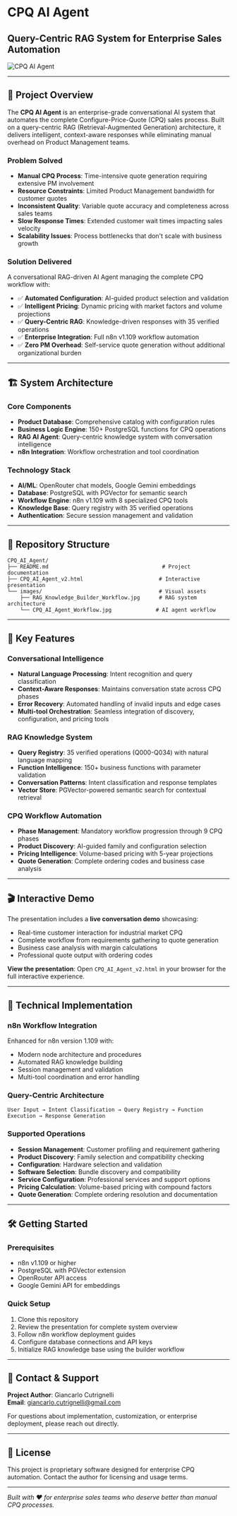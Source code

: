 # CPQ AI Agent
## Query-Centric RAG System for Enterprise Sales Automation

![CPQ AI Agent](./images/CPQ_AI_Agent_Workflow.jpg)

---

## 🎯 **Project Overview**

The **CPQ AI Agent** is an enterprise-grade conversational AI system that automates the complete Configure-Price-Quote (CPQ) sales process. Built on a query-centric RAG (Retrieval-Augmented Generation) architecture, it delivers intelligent, context-aware responses while eliminating manual overhead on Product Management teams.

### **Problem Solved**
- **Manual CPQ Process**: Time-intensive quote generation requiring extensive PM involvement
- **Resource Constraints**: Limited Product Management bandwidth for customer quotes
- **Inconsistent Quality**: Variable quote accuracy and completeness across sales teams
- **Slow Response Times**: Extended customer wait times impacting sales velocity
- **Scalability Issues**: Process bottlenecks that don't scale with business growth

### **Solution Delivered**
A conversational RAG-driven AI Agent managing the complete CPQ workflow with:
- ✅ **Automated Configuration**: AI-guided product selection and validation
- ✅ **Intelligent Pricing**: Dynamic pricing with market factors and volume projections
- ✅ **Query-Centric RAG**: Knowledge-driven responses with 35 verified operations
- ✅ **Enterprise Integration**: Full n8n v1.109 workflow automation
- ✅ **Zero PM Overhead**: Self-service quote generation without additional organizational burden

---

## 🏗️ **System Architecture**

### **Core Components**
- **Product Database**: Comprehensive catalog with configuration rules
- **Business Logic Engine**: 150+ PostgreSQL functions for CPQ operations
- **RAG AI Agent**: Query-centric knowledge system with conversation intelligence
- **n8n Integration**: Workflow orchestration and tool coordination

### **Technology Stack**
- **AI/ML**: OpenRouter chat models, Google Gemini embeddings
- **Database**: PostgreSQL with PGVector for semantic search
- **Workflow Engine**: n8n v1.109 with 8 specialized CPQ tools
- **Knowledge Base**: Query registry with 35 verified operations
- **Authentication**: Secure session management and validation

---

## 📁 **Repository Structure**

```
CPQ_AI_Agent/
├── README.md                                    # Project documentation
├── CPQ_AI_Agent_v2.html                        # Interactive presentation
└── images/                                     # Visual assets
    ├── RAG_Knowledge_Builder_Workflow.jpg      # RAG system architecture
    └── CPQ_AI_Agent_Workflow.jpg              # AI agent workflow
```

---

## 🚀 **Key Features**

### **Conversational Intelligence**
- **Natural Language Processing**: Intent recognition and query classification
- **Context-Aware Responses**: Maintains conversation state across CPQ phases
- **Error Recovery**: Automated handling of invalid inputs and edge cases
- **Multi-tool Orchestration**: Seamless integration of discovery, configuration, and pricing tools

### **RAG Knowledge System**
- **Query Registry**: 35 verified operations (Q000-Q034) with natural language mapping
- **Function Intelligence**: 150+ business functions with parameter validation
- **Conversation Patterns**: Intent classification and response templates
- **Vector Store**: PGVector-powered semantic search for contextual retrieval

### **CPQ Workflow Automation**
- **Phase Management**: Mandatory workflow progression through 9 CPQ phases
- **Product Discovery**: AI-guided family and configuration selection
- **Pricing Intelligence**: Volume-based pricing with 5-year projections
- **Quote Generation**: Complete ordering codes and business case analysis

---

## 🎬 **Interactive Demo**

The presentation includes a **live conversation demo** showcasing:
- Real-time customer interaction for industrial market CPQ
- Complete workflow from requirements gathering to quote generation
- Business case analysis with margin calculations
- Professional quote output with ordering codes

**View the presentation**: Open `CPQ_AI_Agent_v2.html` in your browser for the full interactive experience.

---

## 🔧 **Technical Implementation**

### **n8n Workflow Integration**
Enhanced for n8n version 1.109 with:
- Modern node architecture and procedures
- Automated RAG knowledge building
- Session management and validation
- Multi-tool coordination and error handling

### **Query-Centric Architecture**
```
User Input → Intent Classification → Query Registry → Function Execution → Response Generation
```

### **Supported Operations**
- **Session Management**: Customer profiling and requirement gathering
- **Product Discovery**: Family selection and compatibility checking
- **Configuration**: Hardware selection and validation
- **Software Selection**: Bundle discovery and compatibility
- **Service Configuration**: Professional services and support options
- **Pricing Calculation**: Volume-based pricing with compound factors
- **Quote Generation**: Complete ordering resolution and documentation

---

## 🛠️ **Getting Started**

### **Prerequisites**
- n8n v1.109 or higher
- PostgreSQL with PGVector extension
- OpenRouter API access
- Google Gemini API for embeddings

### **Quick Setup**
1. Clone this repository
2. Review the presentation for complete system overview
3. Follow n8n workflow deployment guides
4. Configure database connections and API keys
5. Initialize RAG knowledge base using the builder workflow

---

## 📧 **Contact & Support**

**Project Author**: Giancarlo Cutrignelli  
**Email**: giancarlo.cutrignelli@gmail.com

For questions about implementation, customization, or enterprise deployment, please reach out directly.

---

## 📄 **License**

This project is proprietary software designed for enterprise CPQ automation. Contact the author for licensing and usage terms.

---

*Built with ❤️ for enterprise sales teams who deserve better than manual CPQ processes.*